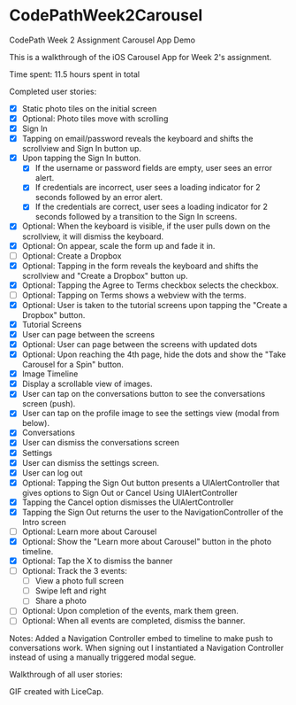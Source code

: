 # CodePathWeek2Carousel
CodePath Week 2 Assignment
Carousel App Demo

This is a walkthrough of the iOS Carousel App for Week 2's assignment.

Time spent: 11.5 hours spent in total

Completed user stories:

 * [x] Static photo tiles on the initial screen
 * [x] Optional: Photo tiles move with scrolling
 * [x] Sign In
  * [x] Tapping on email/password reveals the keyboard and shifts the scrollview and Sign In button up.
 * [x]  Upon tapping the Sign In button.
    * [x] If the username or password fields are empty, user sees an error alert.
    * [x] If credentials are incorrect, user sees a loading indicator for 2 seconds followed by an error alert.
    * [x] If the credentials are correct, user sees a loading indicator for 2 seconds followed by a transition to the Sign In screens.
  *  [x] Optional: When the keyboard is visible, if the user pulls down on the scrollview, it will dismiss the keyboard.
  *  [x] Optional: On appear, scale the form up and fade it in.
 * [ ] Optional: Create a Dropbox
 *   [x] Optional: Tapping in the form reveals the keyboard and shifts the scrollview and "Create a Dropbox" button up.
 *   [x] Optional: Tapping the Agree to Terms checkbox selects the checkbox.
 *   [ ] Optional: Tapping on Terms shows a webview with the terms.
 *   [x] Optional: User is taken to the tutorial screens upon tapping the "Create a Dropbox" button.
 * [x] Tutorial Screens
 *   [x] User can page between the screens
 *   [x] Optional: User can page between the screens with updated dots
 *   [x] Optional: Upon reaching the 4th page, hide the dots and show the "Take Carousel for a Spin" button.
 * [x] Image Timeline
  * [x] Display a scrollable view of images.
  * [x] User can tap on the conversations button to see the conversations screen (push).
  * [x] User can tap on the profile image to see the settings view (modal from below).
 * [x] Conversations
  * [x] User can dismiss the conversations screen
 * [x] Settings
  * [x] User can dismiss the settings screen.
  * [x] User can log out
  * [x] Optional: Tapping the Sign Out button presents a UIAlertController that gives options to Sign Out or Cancel Using UIAlertController
   * [x] Tapping the Cancel option dismisses the UIAlertController
   * [x] Tapping the Sign Out returns the user to the NavigationController of the Intro screen
 * [ ] Optional: Learn more about Carousel
  * [x] Optional: Show the "Learn more about Carousel" button in the photo timeline.
  * [x] Optional: Tap the X to dismiss the banner
  * [ ] Optional: Track the 3 events:
    * [ ] View a photo full screen
    * [ ] Swipe left and right
    * [ ] Share a photo
  * [ ] Optional: Upon completion of the events, mark them green.
  * [ ] Optional: When all events are completed, dismiss the banner.

Notes:
Added a Navigation Controller embed to timeline to make push to conversations work.
When signing out I instantiated a Navigation Controller instead of using a manually triggered modal segue.

Walkthrough of all user stories:

GIF created with LiceCap.
